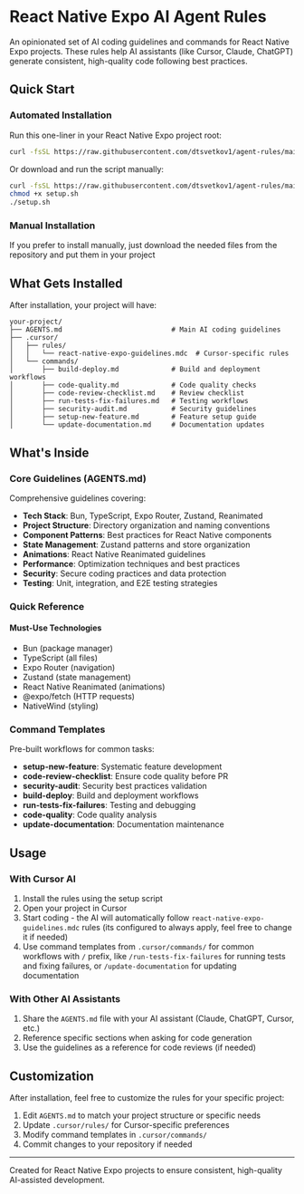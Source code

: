 # React Native Expo AI Agent Rules

An opinionated set of AI coding guidelines and commands for React Native Expo projects. These rules help AI assistants (like Cursor, Claude, ChatGPT) generate consistent, high-quality code following best practices.

## Quick Start

### Automated Installation

Run this one-liner in your React Native Expo project root:

```bash
curl -fsSL https://raw.githubusercontent.com/dtsvetkov1/agent-rules/main/setup.sh | bash
```

Or download and run the script manually:

```bash
curl -fsSL https://raw.githubusercontent.com/dtsvetkov1/agent-rules/main/setup.sh -o setup.sh
chmod +x setup.sh
./setup.sh
```

### Manual Installation

If you prefer to install manually, just download the needed files from the repository and put them in your project

## What Gets Installed

After installation, your project will have:

```
your-project/
├── AGENTS.md                           # Main AI coding guidelines
├── .cursor/
│   ├── rules/
│   │   └── react-native-expo-guidelines.mdc  # Cursor-specific rules
│   └── commands/
│       ├── build-deploy.md             # Build and deployment workflows
│       ├── code-quality.md             # Code quality checks
│       ├── code-review-checklist.md    # Review checklist
│       ├── run-tests-fix-failures.md   # Testing workflows
│       ├── security-audit.md           # Security guidelines
│       ├── setup-new-feature.md        # Feature setup guide
│       └── update-documentation.md     # Documentation updates
```

## What's Inside

### Core Guidelines (AGENTS.md)

Comprehensive guidelines covering:

- **Tech Stack**: Bun, TypeScript, Expo Router, Zustand, Reanimated
- **Project Structure**: Directory organization and naming conventions
- **Component Patterns**: Best practices for React Native components
- **State Management**: Zustand patterns and store organization
- **Animations**: React Native Reanimated guidelines
- **Performance**: Optimization techniques and best practices
- **Security**: Secure coding practices and data protection
- **Testing**: Unit, integration, and E2E testing strategies

### Quick Reference

#### Must-Use Technologies

- Bun (package manager)
- TypeScript (all files)
- Expo Router (navigation)
- Zustand (state management)
- React Native Reanimated (animations)
- @expo/fetch (HTTP requests)
- NativeWind (styling)

### Command Templates

Pre-built workflows for common tasks:

- **setup-new-feature**: Systematic feature development
- **code-review-checklist**: Ensure code quality before PR
- **security-audit**: Security best practices validation
- **build-deploy**: Build and deployment workflows
- **run-tests-fix-failures**: Testing and debugging
- **code-quality**: Code quality analysis
- **update-documentation**: Documentation maintenance

## Usage

### With Cursor AI

1. Install the rules using the setup script
2. Open your project in Cursor
3. Start coding - the AI will automatically follow `react-native-expo-guidelines.mdc` rules (its configured to always apply, feel free to change it if needed)
4. Use command templates from `.cursor/commands/` for common workflows with `/` prefix, like `/run-tests-fix-failures` for running tests and fixing failures, or `/update-documentation` for updating documentation

### With Other AI Assistants

1. Share the `AGENTS.md` file with your AI assistant (Claude, ChatGPT, Cursor, etc.)
2. Reference specific sections when asking for code generation
3. Use the guidelines as a reference for code reviews (if needed)

## Customization

After installation, feel free to customize the rules for your specific project:

1. Edit `AGENTS.md` to match your project structure or specific needs
2. Update `.cursor/rules/` for Cursor-specific preferences
3. Modify command templates in `.cursor/commands/`
4. Commit changes to your repository if needed

---

Created for React Native Expo projects to ensure consistent, high-quality AI-assisted development.
